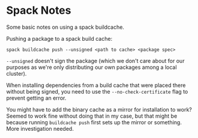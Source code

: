 # Spack Notes

Some basic notes on using a spack buildcache.

Pushing a package to a spack build cache:
```
spack buildcache push --unsigned <path to cache> <package spec>
```

`--unsigned` doesn't sign the package (which we don't care about for our
purposes as we're only distributing our own packages among a local cluster).

When installing dependencies from a build cache that were placed there
without being signed, you need to use the `--no-check-certificate`
flag to prevent getting an error.

You might have to add the binary cache as a mirror for installation to
work? Seemed to work fine without doing that in my case, but that might
be because running `buildcache push` first sets up the mirror or
something. More investigation needed.
